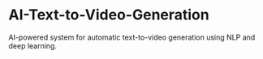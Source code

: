 # AI-Text-to-Video-Generation
AI-powered system for automatic text-to-video generation using NLP and deep learning.
